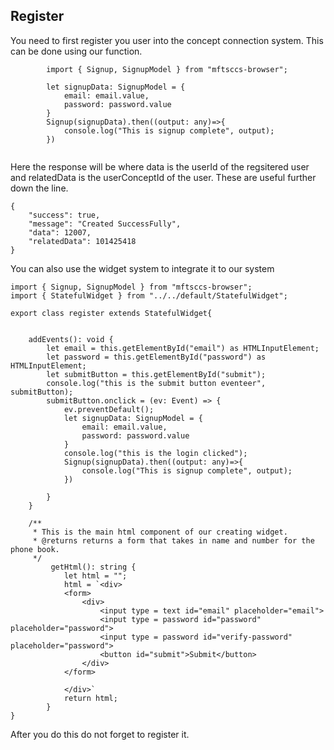## Register

You need to first register you user into the concept connection system. This can be done using our function.



```
        import { Signup, SignupModel } from "mftsccs-browser";
        
        let signupData: SignupModel = {
            email: email.value,
            password: password.value
        }
        Signup(signupData).then((output: any)=>{
            console.log("This is signup complete", output);
        })
            
```



Here the response will be where data is the userId of the regsitered user and relatedData is the userConceptId of the user. These are useful further down the line.

```
{
    "success": true,
    "message": "Created SuccessFully",
    "data": 12007,
    "relatedData": 101425418
}
```

You can also use the widget system to integrate it to our system



```
import { Signup, SignupModel } from "mftsccs-browser";
import { StatefulWidget } from "../../default/StatefulWidget";

export class register extends StatefulWidget{


    addEvents(): void {
        let email = this.getElementById("email") as HTMLInputElement;
        let password = this.getElementById("password") as HTMLInputElement;
        let submitButton = this.getElementById("submit");
        console.log("this is the submit button eventeer", submitButton);
        submitButton.onclick = (ev: Event) => {
            ev.preventDefault();
            let signupData: SignupModel = {
                email: email.value,
                password: password.value
            }
            console.log("this is the login clicked");
            Signup(signupData).then((output: any)=>{
                console.log("This is signup complete", output);
            })
            
        }
    }

    /**
     * This is the main html component of our creating widget.
     * @returns returns a form that takes in name and number for the phone book.
     */
         getHtml(): string {
            let html = "";
            html = `<div>
            <form>
                <div>
                    <input type = text id="email" placeholder="email">
                    <input type = password id="password" placeholder="password">
                    <input type = password id="verify-password" placeholder="password">
                    <button id="submit">Submit</button>
                </div>
            </form>
    
            </div>`
            return html;
        }
}
```

After you do this do not forget to register it.